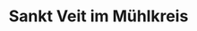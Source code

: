 ---
title: Sankt Veit im Mühlkreis
url: /sankt-veit-im-muehlkreis/
latitude: 48.468
longitude: 14.163
---